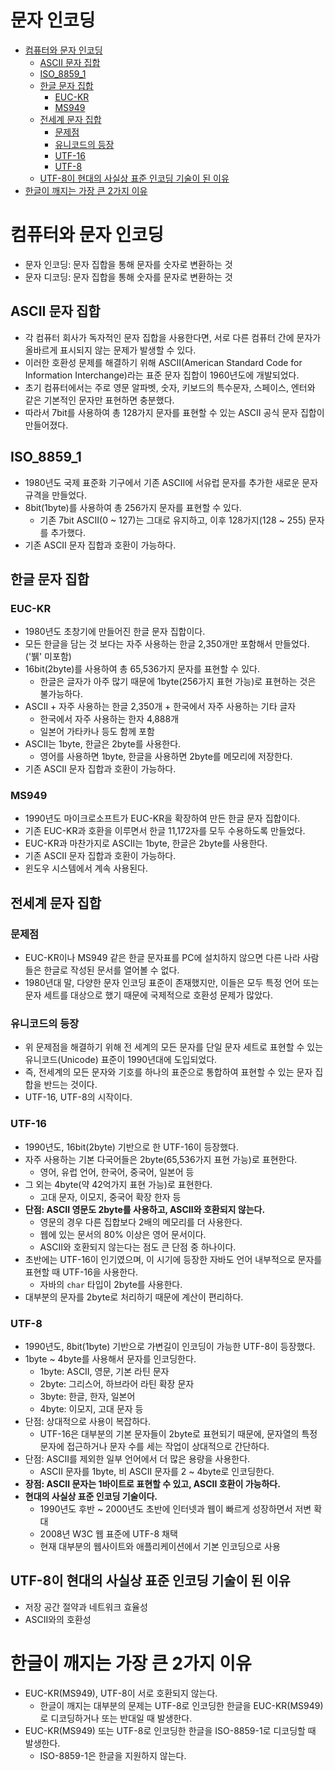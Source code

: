 # 문자 인코딩

<!-- TOC -->

* [컴퓨터와 문자 인코딩](#컴퓨터와-문자-인코딩)
  * [ASCII 문자 집합](#ascii-문자-집합)
  * [ISO_8859_1](#iso_8859_1)
  * [한글 문자 집합](#한글-문자-집합)
    * [EUC-KR](#euc-kr)
    * [MS949](#ms949)
  * [전세계 문자 집합](#전세계-문자-집합)
    * [문제점](#문제점)
    * [유니코드의 등장](#유니코드의-등장)
    * [UTF-16](#utf-16)
    * [UTF-8](#utf-8)
  * [UTF-8이 현대의 사실상 표준 인코딩 기술이 된 이유](#utf-8이-현대의-사실상-표준-인코딩-기술이-된-이유)
* [한글이 깨지는 가장 큰 2가지 이유](#한글이-깨지는-가장-큰-2가지-이유)

<!-- TOC -->

# 컴퓨터와 문자 인코딩

* 문자 인코딩: 문자 집합을 통해 문자를 숫자로 변환하는 것
* 문자 디코딩: 문자 집합을 통해 숫자를 문자로 변환하는 것

## ASCII 문자 집합

* 각 컴퓨터 회사가 독자적인 문자 집합을 사용한다면, 서로 다른 컴퓨터 간에 문자가 올바르게 표시되지 않는 문제가 발생할 수 있다.
* 이러한 호환성 문제를 해결하기 위해 ASCII(American Standard Code for Information Interchange)라는 표준 문자 집합이 1960년도에 개발되었다.
* 초기 컴퓨터에서는 주로 영문 알파벳, 숫자, 키보드의 특수문자, 스페이스, 엔터와 같은 기본적인 문자만 표현하면 충분했다.
* 따라서 7bit를 사용하여 총 128가지 문자를 표현할 수 있는 ASCII 공식 문자 집합이 만들어졌다.

## ISO_8859_1

* 1980년도 국제 표준화 기구에서 기존 ASCII에 서유럽 문자를 추가한 새로운 문자 규격을 만들었다.
* 8bit(1byte)를 사용하여 총 256가지 문자를 표현할 수 있다.
  * 기존 7bit ASCII(0 ~ 127)는 그대로 유지하고, 이후 128가지(128 ~ 255) 문자를 추가했다.
* 기존 ASCII 문자 집합과 호환이 가능하다.

## 한글 문자 집합

### EUC-KR

* 1980년도 초창기에 만들어진 한글 문자 집합이다.
* 모든 한글을 담는 것 보다는 자주 사용하는 한글 2,350개만 포함해서 만들었다. ('뷁' 미포함)
* 16bit(2byte)를 사용하여 총 65,536가지 문자를 표현할 수 있다.
  * 한글은 글자가 아주 많기 때문에 1byte(256가지 표현 가능)로 표현하는 것은 불가능하다.
* ASCII + 자주 사용하는 한글 2,350개 + 한국에서 자주 사용하는 기타 글자
  * 한국에서 자주 사용하는 한자 4,888개
  * 일본어 가타카나 등도 함께 포함
* ASCII는 1byte, 한글은 2byte를 사용한다.
  * 영어를 사용하면 1byte, 한글을 사용하면 2byte를 메모리에 저장한다.
* 기존 ASCII 문자 집합과 호환이 가능하다.

### MS949

* 1990년도 마이크로소프트가 EUC-KR을 확장하여 만든 한글 문자 집합이다.
* 기존 EUC-KR과 호환을 이루면서 한글 11,172자를 모두 수용하도록 만들었다.
* EUC-KR과 마찬가지로 ASCII는 1byte, 한글은 2byte를 사용한다.
* 기존 ASCII 문자 집합과 호환이 가능하다.
* 윈도우 시스템에서 계속 사용된다.

## 전세계 문자 집합

### 문제점

* EUC-KR이나 MS949 같은 한글 문자표를 PC에 설치하지 않으면 다른 나라 사람들은 한글로 작성된 문서를 열어볼 수 없다.
* 1980년대 말, 다양한 문자 인코딩 표준이 존재했지만, 이들은 모두 특정 언어 또는 문자 세트를 대상으로 했기 때문에 국제적으로 호환성 문제가 많았다.

### 유니코드의 등장

* 위 문제점을 해결하기 위해 전 세계의 모든 문자를 단일 문자 세트로 표현할 수 있는 유니코드(Unicode) 표준이 1990년대에 도입되었다.
* 즉, 전세계의 모든 문자와 기호를 하나의 표준으로 통합하여 표현할 수 있는 문자 집합을 반드는 것이다.
* UTF-16, UTF-8의 시작이다.

### UTF-16

* 1990년도, 16bit(2byte) 기반으로 한 UTF-16이 등장했다.
* 자주 사용하는 기본 다국어들은 2byte(65,536가지 표현 가능)로 표현한다.
  * 영어, 유럽 언어, 한국어, 중국어, 일본어 등
* 그 외는 4byte(약 42억가지 표현 가능)로 표현한다.
  * 고대 문자, 이모지, 중국어 확장 한자 등
* **단점: ASCII 영문도 2byte를 사용하고, ASCII와 호환되지 않는다.**
  * 영문의 경우 다른 집합보다 2배의 메모리를 더 사용한다.
  * 웹에 있는 문서의 80% 이상은 영어 문서이다.
  * ASCII와 호환되지 않는다는 점도 큰 단점 중 하나이다.
* 초반에는 UTF-16이 인기였으며, 이 시기에 등장한 자바도 언어 내부적으로 문자를 표현할 때 UTF-16을 사용한다.
  * 자바의 `char` 타입이 2byte를 사용한다.
* 대부분의 문자를 2byte로 처리하기 때문에 계산이 편리하다.

### UTF-8

* 1990년도, 8bit(1byte) 기반으로 가변길이 인코딩이 가능한 UTF-8이 등장했다.
* 1byte ~ 4byte를 사용해서 문자를 인코딩한다.
  * 1byte: ASCII, 영문, 기본 라틴 문자
  * 2byte: 그리스어, 하브라어 라틴 확장 문자
  * 3byte: 한글, 한자, 일본어
  * 4byte: 이모지, 고대 문자 등
* 단점: 상대적으로 사용이 복잡하다.
  * UTF-16은 대부분의 기본 문자들이 2byte로 표현되기 때문에, 문자열의 특정 문자에 접근하거나 문자 수를 세는 작업이 상대적으로 간단하다.
* 단점: ASCII를 제외한 일부 언어에서 더 많은 용량을 사용한다.
  * ASCII 문자를 1byte, 비 ASCII 문자를 2 ~ 4byte로 인코딩한다.
* **장점: ASCII 문자는 1바이트로 표현할 수 있고, ASCII 호환이 가능하다.**
* **현대의 사실상 표준 인코딩 기술이다.**
  * 1990년도 후반 ~ 2000년도 초반에 인터넷과 웹이 빠르게 성장하면서 저변 확대
  * 2008년 W3C 웹 표준에 UTF-8 채택
  * 현재 대부분의 웹사이트와 애플리케이션에서 기본 인코딩으로 사용

## UTF-8이 현대의 사실상 표준 인코딩 기술이 된 이유

* 저장 공간 절약과 네트워크 효율성
* ASCII와의 호환성

# 한글이 깨지는 가장 큰 2가지 이유

* EUC-KR(MS949), UTF-8이 서로 호환되지 않는다.
  * 한글이 깨지는 대부분의 문제는 UTF-8로 인코딩한 한글을 EUC-KR(MS949)로 디코딩하거나 또는 반대일 때 발생한다.
* EUC-KR(MS949) 또는 UTF-8로 인코딩한 한글을 ISO-8859-1로 디코딩할 때 발생한다.
  * ISO-8859-1은 한글을 지원하지 않는다.